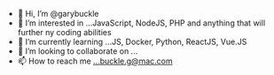 - 👋 Hi, I’m @garybuckle
- 👀 I’m interested in ...JavaScript, NodeJS, PHP and anything that will further ny coding abilities
- 🌱 I’m currently learning ...JS, Docker, Python, ReactJS, Vue.JS
- 💞️ I’m looking to collaborate on ...
- 📫 How to reach me ...buckle.g@mac.com

<!---
garybuckle/garybuckle is a ✨ special ✨ repository because its `README.md` (this file) appears on your GitHub profile.
You can click the Preview link to take a look at your changes.
--->
